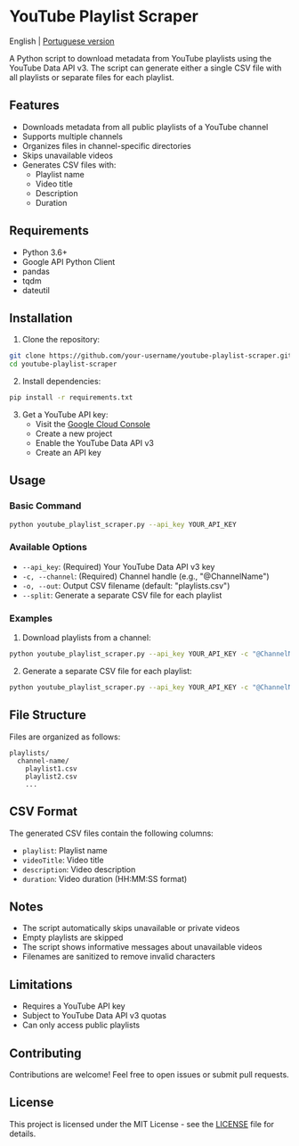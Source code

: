 # YouTube Playlist Scraper

English | [Portuguese version](README_PT.md)

A Python script to download metadata from YouTube playlists using the YouTube Data API v3. The script can generate either a single CSV file with all playlists or separate files for each playlist.

## Features

- Downloads metadata from all public playlists of a YouTube channel
- Supports multiple channels
- Organizes files in channel-specific directories
- Skips unavailable videos
- Generates CSV files with:
  - Playlist name
  - Video title
  - Description
  - Duration

## Requirements

- Python 3.6+
- Google API Python Client
- pandas
- tqdm
- dateutil

## Installation

1. Clone the repository:

```bash
git clone https://github.com/your-username/youtube-playlist-scraper.git
cd youtube-playlist-scraper
```

2. Install dependencies:

```bash
pip install -r requirements.txt
```

3. Get a YouTube API key:
   - Visit the [Google Cloud Console](https://console.cloud.google.com/)
   - Create a new project
   - Enable the YouTube Data API v3
   - Create an API key

## Usage

### Basic Command

```bash
python youtube_playlist_scraper.py --api_key YOUR_API_KEY
```

### Available Options

- `--api_key`: (Required) Your YouTube Data API v3 key
- `-c, --channel`: (Required) Channel handle (e.g., "@ChannelName")
- `-o, --out`: Output CSV filename (default: "playlists.csv")
- `--split`: Generate a separate CSV file for each playlist

### Examples

1. Download playlists from a channel:

```bash
python youtube_playlist_scraper.py --api_key YOUR_API_KEY -c "@ChannelName"
```

2. Generate a separate CSV file for each playlist:

```bash
python youtube_playlist_scraper.py --api_key YOUR_API_KEY -c "@ChannelName" --split
```

## File Structure

Files are organized as follows:

```
playlists/
  channel-name/
    playlist1.csv
    playlist2.csv
    ...
```

## CSV Format

The generated CSV files contain the following columns:

- `playlist`: Playlist name
- `videoTitle`: Video title
- `description`: Video description
- `duration`: Video duration (HH:MM:SS format)

## Notes

- The script automatically skips unavailable or private videos
- Empty playlists are skipped
- The script shows informative messages about unavailable videos
- Filenames are sanitized to remove invalid characters

## Limitations

- Requires a YouTube API key
- Subject to YouTube Data API v3 quotas
- Can only access public playlists

## Contributing

Contributions are welcome! Feel free to open issues or submit pull requests.

## License

This project is licensed under the MIT License - see the [LICENSE](LICENSE) file for details.
